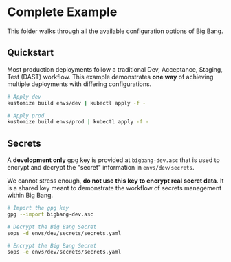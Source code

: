 # Complete Example

This folder walks through all the available configuration options of Big Bang.

## Quickstart

Most production deployments follow a traditional Dev, Acceptance, Staging, Test (DAST) workflow.  This example demonstrates __one way__ of achieving multiple deployments with differing configurations.

```bash
# Apply dev
kustomize build envs/dev | kubectl apply -f -

# Apply prod
kustomize build envs/prod | kubectl apply -f -
```

## Secrets

A __development only__ gpg key is provided at `bigbang-dev.asc` that is used to encrypt and decrypt the "secret" information in `envs/dev/secrets`.

We cannot stress enough, __do not use this key to encrypt real secret data__.  It is a shared key meant to demonstrate the workflow of secrets management within Big Bang.

```bash
# Import the gpg key
gpg --import bigbang-dev.asc

# Decrypt the Big Bang Secret
sops -d envs/dev/secrets/secrets.yaml

# Encrypt the Big Bang Secret
sops -e envs/dev/secrets/secrets.yaml

```
